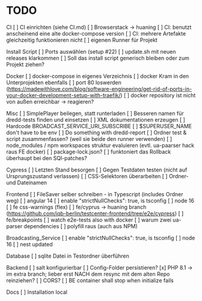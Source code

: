 # TODO
CI
[ ] CI einrichten (siehe CI.md)
[ ] Browserstack -> huaning
[ ] CI: benutzt anscheinend eine alte docker-compose version
[ ] CI: mehrere Artefakte gleichzeitig funktionieren nicht
[ ] eigenen Runner für Projekt

Install Script
[ ] Ports auswählen (setup #22)
[ ] update.sh mit neuen releases klarkommen
[ ] Soll das install script generisch bleiben oder zum Projekt ziehen?


Docker
[ ] docker-compose in eigenes Verzeichnis
[ ] docker Kram in den Unterprojekten ebenfalls
[ ] port 80 loswerden (https://madewithlove.com/blog/software-engineering/get-rid-of-ports-in-your-docker-development-setup-with-traefik/)
[ ] docker repository ist nicht von außen erreichbar -> reagieren?


Misc
[ ] SimplePlayer beilegen, statt runterladen
[ ] Besseren namen für dredd-tests finden und einsetzen
[ ] XML dokumentationen erzeugen
[ ] Hardcode BROADCAST_SERVICE_URI_SUBSCRIBE
[ ] $SUPERUSER_NAME don't have to be env
[ ] Do something with dredd-report
[ ] Ordner test & script zusammenfassen? (weil sie beide den runner verwenden)
[ ] node_modules / npm workspaces struktur evaluieren (evtl. ua-paarser hack raus FE docker)
[ ] package-lock.json?
[ ] funktoniert das Rollback überhaupt bei den SQl-patches?

Cypress
[ ] Letzten Stand besorgen
[ ] Gegen Testdaten testen (nicht auf Ursprungszustand verlassen)
[ ] CSS-Selektoren überarbeiten
[ ] Ordner- und Dateinamen


Frontend
[ ] FileSaver selber schreiben - in Typescript (includes Ordner weg)
[ ] angular 14
[ ] enable "strictNullChecks": true, is tsconfig
[ ] node 16
[ ] fe css-warnings (flex)
[ ] fe/cyprus -> huaning branch (https://github.com/iqb-berlin/testcenter-frontend/tree/e2e/cypress)
[ ] fe/breakpoints
[ ] watch e2e-tests also with docker
[ ] warum zwei ua-parser dependencies
[ ] polyfill raus (auch aus NPM)

Broadcasting_Service
[ ] enable "strictNullChecks": true, is tsconfig
[ ] node 16
[ ] nest updated


Database
[ ] sqlite Datei in Testordner überführen


Backend
[ ] salt konfigurierbar
[ ] Config-Folder persistieren?
[x] PHP 8.1 -> im extra branch; lieber erst NACH dem resync mit dem alten Repo reinziehen?
[ ] CORS?
[ ] BE container shall stop when initialize fails


Docs
[ ] Installation local
